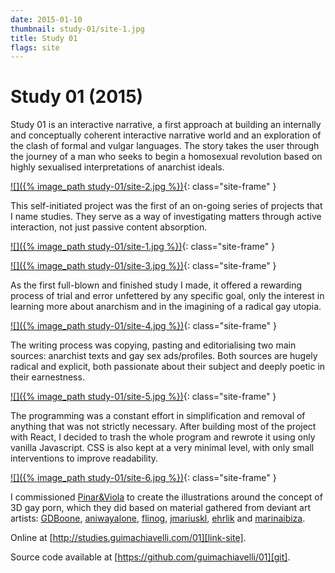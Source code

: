 ```yaml
---
date: 2015-01-10
thumbnail: study-01/site-1.jpg
title: Study 01
flags: site
---
```


# Study 01 (2015)

Study 01 is an interactive narrative, a first approach at building an internally and conceptually coherent interactive narrative world and an exploration of the clash of formal and vulgar languages. The story takes the user through the journey of a man who seeks to begin a homosexual revolution based on highly sexualised interpretations of anarchist ideals. 

[![]({% image_path study-01/site-2.jpg %})][link-site]{: class="site-frame" }

This self-initiated project was the first of an on-going series of projects that I name studies. They serve as a way of investigating matters through active interaction, not just passive content absorption.

[![]({% image_path study-01/site-1.jpg %})][link-site]{: class="site-frame" }

[![]({% image_path study-01/site-3.jpg %})][link-site]{: class="site-frame" }

As the first full-blown and finished study I made, it offered a rewarding process of trial and error unfettered by any specific goal, only the interest in learning more about anarchism and in the imagining of a radical gay utopia.

[![]({% image_path study-01/site-4.jpg %})][link-site]{: class="site-frame" }

The writing process was copying, pasting and editorialising two main sources: anarchist texts and gay sex ads/profiles. Both sources are hugely radical and explicit, both passionate about their subject and deeply poetic in their earnestness.

[![]({% image_path study-01/site-5.jpg %})][link-site]{: class="site-frame" }

The programming was a constant effort in simplification and removal of anything that was not strictly necessary. After building most of the project with React, I decided to trash the whole program and rewrote it using only vanilla Javascript. CSS is also kept at a very minimal level, with only small interventions to improve readability.

[![]({% image_path study-01/site-6.jpg %})][link-site]{: class="site-frame" }

I commissioned [Pinar&Viola][collab1] to create the illustrations around the concept of 3D gay porn, which they did based on material gathered from deviant art artists: [GDBoone][source1], [aniwayalone][source2], [flinog][source3], [jmariuskl][source4], [ehrlik][source5] and [marinaibiza][source6].

Online at [http://studies.guimachiavelli.com/01][link-site].

Source code available at [https://github.com/guimachiavelli/01][git].

[link-site]: http://studies.guimachiavelli.com/01
[collab1]: http://pinar-viola.com
[source1]: http://gdboone.deviantart.com
[source2]: http://aniwayalone.deviantart.com
[source3]: http://flinog.deviantart.com
[source4]: http://jmariuskl.deviantart.com
[source5]: http://ehrlik.deviantart.com
[source6]: http://marinaibiza.deviantart.com
[git]: https://github.com/guimachiavelli/01
